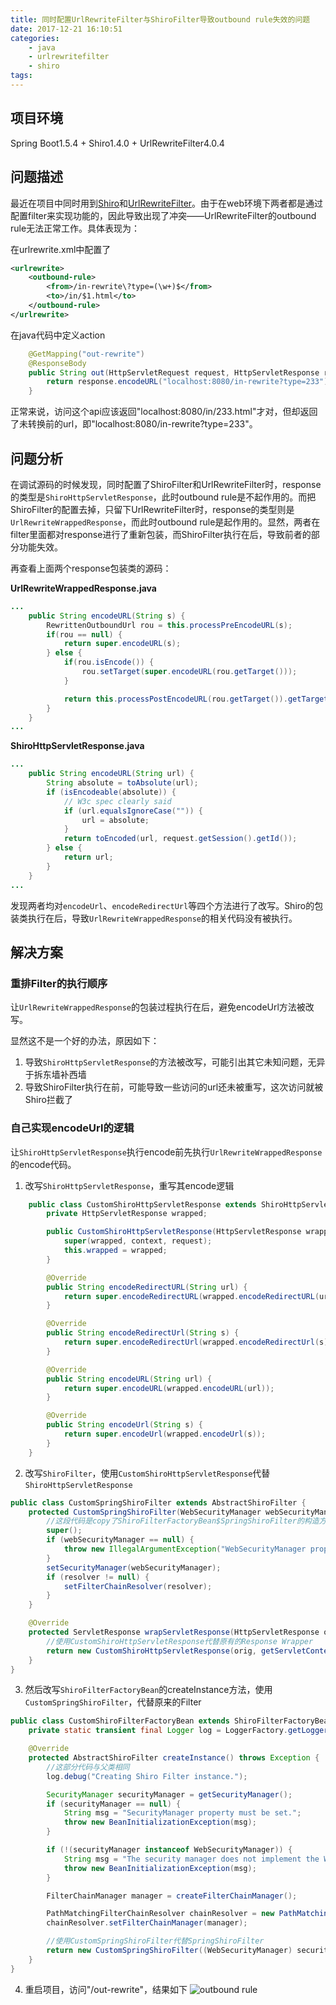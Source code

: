 ```yaml
---
title: 同时配置UrlRewriteFilter与ShiroFilter导致outbound rule失效的问题
date: 2017-12-21 16:10:51
categories:
    - java
    - urlrewritefilter
    - shiro
tags:
---
```

## 项目环境
Spring Boot1.5.4 + Shiro1.4.0 + UrlRewriteFilter4.0.4

## 问题描述
最近在项目中同时用到[Shiro](http://shiro.apache.org/)和[UrlRewriteFilter](http://www.tuckey.org/urlrewrite/)。由于在web环境下两者都是通过配置filter来实现功能的，因此导致出现了冲突——UrlRewriteFilter的outbound rule无法正常工作。具体表现为：

在urlrewrite.xml中配置了
```xml
<urlrewrite>
    <outbound-rule>
        <from>/in-rewrite\?type=(\w+)$</from>
        <to>/in/$1.html</to>
    </outbound-rule>
</urlrewrite>
```

在java代码中定义action
```java
    @GetMapping("out-rewrite")
    @ResponseBody
    public String out(HttpServletRequest request, HttpServletResponse response) {
        return response.encodeURL("localhost:8080/in-rewrite?type=233");       //will be rewrite to 'localhost:8080/in/233.html'
    }
```

正常来说，访问这个api应该返回"localhost:8080/in/233.html"才对，但却返回了未转换前的url，即"localhost:8080/in-rewrite?type=233"。

## 问题分析
在调试源码的时候发现，同时配置了ShiroFilter和UrlRewriteFilter时，response的类型是`ShiroHttpServletResponse`，此时outbound rule是不起作用的。而把ShiroFilter的配置去掉，只留下UrlRewriteFilter时，response的类型则是`UrlRewriteWrappedResponse`，而此时outbound rule是起作用的。显然，两者在filter里面都对response进行了重新包装，而ShiroFilter执行在后，导致前者的部分功能失效。

再查看上面两个response包装类的源码：

**UrlRewriteWrappedResponse.java**
```java
...
    public String encodeURL(String s) {
        RewrittenOutboundUrl rou = this.processPreEncodeURL(s);
        if(rou == null) {
            return super.encodeURL(s);
        } else {
            if(rou.isEncode()) {
                rou.setTarget(super.encodeURL(rou.getTarget()));
            }

            return this.processPostEncodeURL(rou.getTarget()).getTarget();
        }
    }
...
```

**ShiroHttpServletResponse.java**
```java
...
    public String encodeURL(String url) {
        String absolute = toAbsolute(url);
        if (isEncodeable(absolute)) {
            // W3c spec clearly said
            if (url.equalsIgnoreCase("")) {
                url = absolute;
            }
            return toEncoded(url, request.getSession().getId());
        } else {
            return url;
        }
    }
...
```

发现两者均对`encodeUrl`、`encodeRedirectUrl`等四个方法进行了改写。Shiro的包装类执行在后，导致`UrlRewriteWrappedResponse`的相关代码没有被执行。

## 解决方案
### 重排Filter的执行顺序
让`UrlRewriteWrappedResponse`的包装过程执行在后，避免encodeUrl方法被改写。

显然这不是一个好的办法，原因如下：
1. 导致`ShiroHttpServletResponse`的方法被改写，可能引出其它未知问题，无异于拆东墙补西墙
2. 导致ShiroFilter执行在前，可能导致一些访问的url还未被重写，这次访问就被Shiro拦截了

### 自己实现encodeUrl的逻辑
让`ShiroHttpServletResponse`执行encode前先执行`UrlRewriteWrappedResponse`的encode代码。

1. 改写`ShiroHttpServletResponse`，重写其encode逻辑
```java
    public class CustomShiroHttpServletResponse extends ShiroHttpServletResponse {
        private HttpServletResponse wrapped;

        public CustomShiroHttpServletResponse(HttpServletResponse wrapped, ServletContext context, ShiroHttpServletRequest request) {
            super(wrapped, context, request);
            this.wrapped = wrapped;
        }

        @Override
        public String encodeRedirectURL(String url) {
            return super.encodeRedirectURL(wrapped.encodeRedirectURL(url));
        }

        @Override
        public String encodeRedirectUrl(String s) {
            return super.encodeRedirectUrl(wrapped.encodeRedirectUrl(s));
        }

        @Override
        public String encodeURL(String url) {
            return super.encodeURL(wrapped.encodeURL(url));
        }

        @Override
        public String encodeUrl(String s) {
            return super.encodeUrl(wrapped.encodeUrl(s));
        }
    }
```

2. 改写`ShiroFilter`，使用`CustomShiroHttpServletResponse`代替`ShiroHttpServletResponse`
```java
public class CustomSpringShiroFilter extends AbstractShiroFilter {
    protected CustomSpringShiroFilter(WebSecurityManager webSecurityManager, FilterChainResolver resolver) {
        //这段代码是copy了ShiroFilterFactoryBean$SpringShiroFilter的构造方法中的代码
        super();
        if (webSecurityManager == null) {
            throw new IllegalArgumentException("WebSecurityManager property cannot be null.");
        }
        setSecurityManager(webSecurityManager);
        if (resolver != null) {
            setFilterChainResolver(resolver);
        }
    }

    @Override
    protected ServletResponse wrapServletResponse(HttpServletResponse orig, ShiroHttpServletRequest request) {
        //使用CustomShiroHttpServletResponse代替原有的Response Wrapper
        return new CustomShiroHttpServletResponse(orig, getServletContext(), request);
    }
}
```

3. 然后改写`ShiroFilterFactoryBean`的createInstance方法，使用`CustomSpringShiroFilter`，代替原来的Filter
```java
public class CustomShiroFilterFactoryBean extends ShiroFilterFactoryBean {
    private static transient final Logger log = LoggerFactory.getLogger(ShiroFilterFactoryBean.class);

    @Override
    protected AbstractShiroFilter createInstance() throws Exception {
        //这部分代码与父类相同
        log.debug("Creating Shiro Filter instance.");

        SecurityManager securityManager = getSecurityManager();
        if (securityManager == null) {
            String msg = "SecurityManager property must be set.";
            throw new BeanInitializationException(msg);
        }

        if (!(securityManager instanceof WebSecurityManager)) {
            String msg = "The security manager does not implement the WebSecurityManager interface.";
            throw new BeanInitializationException(msg);
        }

        FilterChainManager manager = createFilterChainManager();

        PathMatchingFilterChainResolver chainResolver = new PathMatchingFilterChainResolver();
        chainResolver.setFilterChainManager(manager);

        //使用CustomSpringShiroFilter代替SpringShiroFilter
        return new CustomSpringShiroFilter((WebSecurityManager) securityManager, chainResolver);
    }
}
```

4. 重启项目，访问"/out-rewrite"，结果如下
![outbound rule](/images/20171221/outbound.png)
